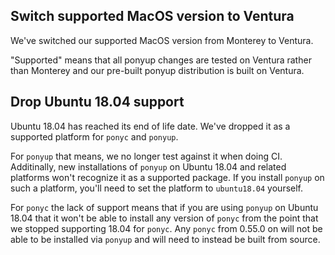 ## Switch supported MacOS version to Ventura

We've switched our supported MacOS version from Monterey to Ventura.

"Supported" means that all ponyup changes are tested on Ventura rather than Monterey and our pre-built ponyup distribution is built on Ventura.

## Drop Ubuntu 18.04 support

Ubuntu 18.04 has reached its end of life date. We've dropped it as a supported platform for `ponyc` and `ponyup`.

For `ponyup` that means, we no longer test against it when doing CI. Additinally, new installations of `ponyup` on Ubuntu 18.04 and related platforms won't recognize it as a supported package. If you install `ponyup` on such a platform, you'll need to set the platform to `ubuntu18.04` yourself.

For `ponyc` the lack of support means that if you are using `ponyup` on Ubuntu 18.04 that it won't be able to install any version of `ponyc` from the point that we stopped supporting 18.04 for `ponyc`. Any `ponyc` from 0.55.0 on will not be able to be installed via `ponyup` and will need to instead be built from source.

